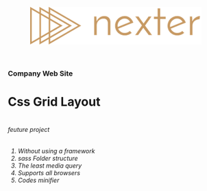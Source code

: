 
 <p align="center">
    <img
      alt="logo"
     src="media/images/logo.png"
      width="400"
    />
</p>
<br/>
<h3>Company Web Site </h3>
<h1>Css Grid Layout<h1> 
<h6>feuture project<h6>
 
  
 <ol>
    <li>Without using a framework
    <li>sass Folder structure
    <li>The least media query
    <li>Supports all browsers
    <li>Codes minifier
 </ol>

   
      
